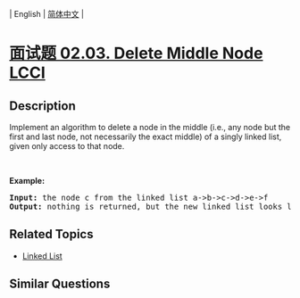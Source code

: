 
| English | [简体中文](README.md) |

# [面试题 02.03. Delete Middle Node LCCI](https://leetcode-cn.com/problems/delete-middle-node-lcci/)

## Description

<p>Implement an algorithm to delete a node in the middle (i.e., any node but the first and last node, not necessarily the exact middle) of a singly linked list, given only access to that node.</p>

<p>&nbsp;</p>

<p><strong>Example: </strong></p>

<pre>
<strong>Input: </strong>the node c from the linked list a-&gt;b-&gt;c-&gt;d-&gt;e-&gt;f
<strong>Output: </strong>nothing is returned, but the new linked list looks like a-&gt;b-&gt;d-&gt;e-&gt;f
</pre>


## Related Topics

- [Linked List](https://leetcode-cn.com/tag/linked-list)

## Similar Questions


